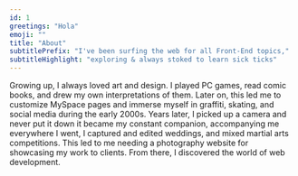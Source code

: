 ```yaml
---
id: 1
greetings: "Hola"
emoji: ""
title: "About"
subtitlePrefix: "I've been surfing the web for all Front-End topics,"
subtitleHighlight: "exploring & always stoked to learn sick ticks"
---
```


Growing up, I always loved art and design. I played PC games, read
comic books, and drew my own interpretations of them. Later on, this
led me to customize MySpace pages and immerse myself in graffiti,
skating, and social media during the early 2000s. Years later, I
picked up a camera and never put it down it became my constant
companion, accompanying me everywhere I went, I captured and edited
weddings, and mixed martial arts competitions. This led to me needing a photography website
for showcasing my work to clients. From there, I discovered the world of web
development.
